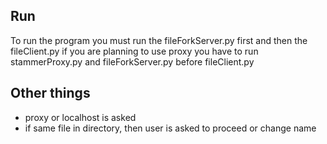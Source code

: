 ## Run
To run the program you must run the fileForkServer.py first and then the fileClient.py if you are planning to use proxy you have to run stammerProxy.py and fileForkServer.py before fileClient.py

## Other things
* proxy or localhost is asked
* if same file in directory, then user is asked to proceed or change name